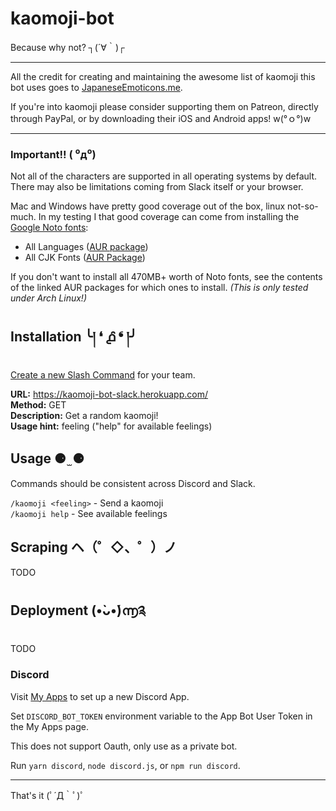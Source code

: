 # kaomoji-bot

Because why not? ┐(´∀｀)┌

---

All the credit for creating and maintaining the awesome list of kaomoji this bot uses goes to [JapaneseEmoticons.me](http://japaneseemoticons.me/).

If you're into kaomoji please consider supporting them on Patreon, directly through PayPal, or by downloading their iOS and Android apps! w(°ｏ°)w

---

### Important!! ( ⁰д⁰)

Not all of the characters are supported in all operating systems by default. There may also be limitations coming from Slack itself or your browser.

Mac and Windows have pretty good coverage out of the box, linux not-so-much. In my testing I that good coverage can come from installing the [Google Noto fonts](https://www.google.com/get/noto/):

* All Languages ([AUR package](https://www.archlinux.org/packages/extra/any/noto-fonts/))
* All CJK Fonts ([AUR Package](https://www.archlinux.org/packages/extra/any/noto-fonts-cjk/))

If you don't want to install all 470MB+ worth of Noto fonts, see the contents of the linked AUR packages for which ones to install. _(This is only tested under Arch Linux!)_

## Installation ╰། ❛ ൧̑ ❛ །╯

[Create a new Slash Command](https://slack.com/apps/A0F82E8CA-slash-commands) for your team.

**URL:** https://kaomoji-bot-slack.herokuapp.com/  
**Method:** GET  
**Description:** Get a random kaomoji!  
**Usage hint:** feeling ("help" for available feelings)

## Usage ⚈ ̫ ⚈

Commands should be consistent across Discord and Slack.

`/kaomoji <feeling>` - Send a kaomoji  
`/kaomoji help` - See available feelings

## Scraping ヘ（゜◇、゜）ノ

TODO

## Deployment (•̀ᴗ•́)൬༉

TODO

### Discord

Visit [My Apps](https://discordapp.com/developers/applications/me) to set up a new Discord App.

Set `DISCORD_BOT_TOKEN` environment variable to the App Bot User Token in the My Apps page.

This does not support Oauth, only use as a private bot.

Run `yarn discord`, `node discord.js`, or `npm run discord`.

---

That's it (ﾟ´Д｀ﾟ)ﾟ
